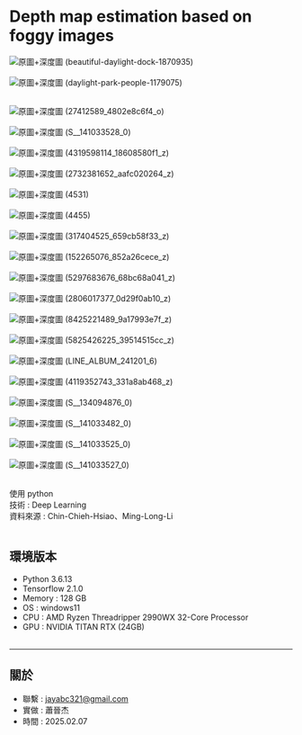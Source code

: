 # Depth map estimation based on foggy images
![原圖+深度圖 (beautiful-daylight-dock-1870935)](https://github.com/user-attachments/assets/3892dc82-18e0-4cf2-9b13-636147302dc9)<br><br>
![原圖+深度圖 (daylight-park-people-1179075)](https://github.com/user-attachments/assets/fd14c515-1c86-426e-ab81-66e23cc7782f)<br><br>

![原圖+深度圖 (27412589_4802e8c6f4_o)](https://github.com/user-attachments/assets/cb0f6ff0-747d-41da-9622-e60c3510b067)<br><br>
![原圖+深度圖 (S__141033528_0)](https://github.com/user-attachments/assets/6dd04840-4644-4333-b43c-2626b081910d)<br><br>
![原圖+深度圖 (4319598114_18608580f1_z)](https://github.com/user-attachments/assets/b37a11a7-ae6b-4c23-98ca-f88b5e8e5074)<br><br>
![原圖+深度圖 (2732381652_aafc020264_z)](https://github.com/user-attachments/assets/e39f6467-d655-44d5-acb2-d65d2f34e347)<br><br>
![原圖+深度圖 (4531)](https://github.com/user-attachments/assets/74ba5817-0314-48c6-8b72-f1d057406d2b)<br><br>
![原圖+深度圖 (4455)](https://github.com/user-attachments/assets/3bd58ce2-65fe-4aa4-9703-3b409d0bdb93)<br><br>
![原圖+深度圖 (317404525_659cb58f33_z)](https://github.com/user-attachments/assets/636a5b27-6658-4b77-a0dd-8dc784c8f0ae)<br><br>
![原圖+深度圖 (152265076_852a26cece_z)](https://github.com/user-attachments/assets/c7de6678-be87-4ad1-839b-baace3824bd3)<br><br>
![原圖+深度圖 (5297683676_68bc68a041_z)](https://github.com/user-attachments/assets/1291d1fd-4750-438e-b0f0-cd16d89299d3)<br><br>
![原圖+深度圖 (2806017377_0d29f0ab10_z)](https://github.com/user-attachments/assets/b93734ea-2730-4c9e-8713-f917f3dcdd8c)<br><br>
![原圖+深度圖 (8425221489_9a17993e7f_z)](https://github.com/user-attachments/assets/e07cc1b5-c099-4102-a794-ce38d8db8022)<br><br>
![原圖+深度圖 (5825426225_39514515cc_z)](https://github.com/user-attachments/assets/f8478bae-3173-4a4a-8586-292c22c21702)<br><br>
![原圖+深度圖 (LINE_ALBUM_241201_6)](https://github.com/user-attachments/assets/c4db94fe-3914-4971-adbb-4f06536ca031)<br><br>
![原圖+深度圖 (4119352743_331a8ab468_z)](https://github.com/user-attachments/assets/2562297c-1edb-4be5-bd08-3b21f81f2d5a)<br><br>
![原圖+深度圖 (S__134094876_0)](https://github.com/user-attachments/assets/66212d21-51f4-4537-b6a8-0955229c4f6d)<br><br>
![原圖+深度圖 (S__141033482_0)](https://github.com/user-attachments/assets/4f07b940-3e6b-4012-b285-0fe6cd832274)<br><br>
![原圖+深度圖 (S__141033525_0)](https://github.com/user-attachments/assets/d5d8f508-ca5a-4970-b184-8e7d2a00a54c)<br><br>
![原圖+深度圖 (S__141033527_0)](https://github.com/user-attachments/assets/8b35a050-d9e3-4176-8cd9-bc99afa7bc24)<br><br>



使用 python<br>
技術 : Deep Learning<br>
資料來源 : Chin-Chieh-Hsiao、Ming-Long-Li<br><br>



環境版本
---
- Python 3.6.13 
- Tensorflow 2.1.0
- Memory : 128 GB
- OS : windows11
- CPU : AMD Ryzen Threadripper 2990WX 32-Core Processor
- GPU : NVIDIA TITAN RTX (24GB)<br><br>


---
關於
---

- 聯繫 : jayabc321@gmail.com
- 實做 : 蕭晉杰
- 時間 : 2025.02.07
